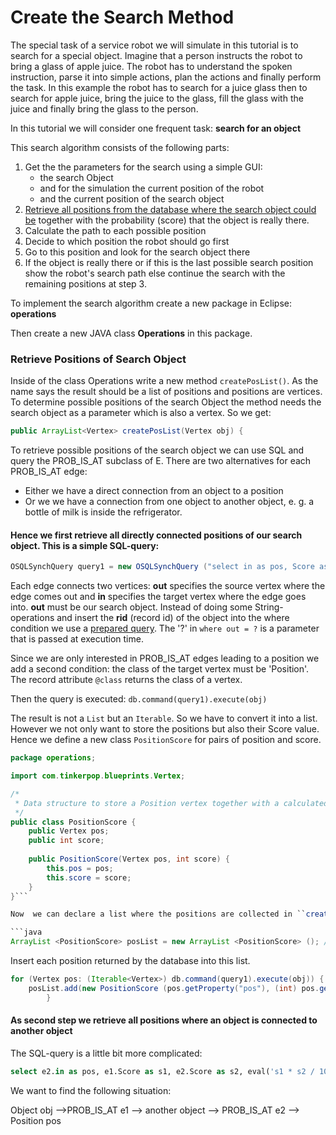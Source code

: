 # Create the Search Method

The special task of a service robot we will simulate in this tutorial is to search for a special object. Imagine that a person instructs the robot to bring a glass of apple juice. The robot has to understand the spoken instruction, parse it into simple actions, plan the actions and finally perform the task. In this example the robot has to search for a juice glass then to search for apple juice, bring the juice to the glass, fill the glass with the juice and finally bring the glass to the person.

In this tutorial we will consider one frequent task: **search for an object**

This search algorithm consists of the following parts:

1. Get the the parameters for the search using a simple GUI: 
    * the search Object
    * and for the simulation the current position of the robot
    * and the current position of the search object
1. [Retrieve all positions from the database where the search object could be](create_the_search_method.md#retrieve-positions-of-search-object) together with the probability (score) that the object is really there.
1. Calculate the path to each possible position
1. Decide to which position the robot should go first
1. Go to this position and look for the search object there
1. If the object is really there or if this is the last possible search position show the robot's search path
else continue the search with the remaining positions at step 3.

To implement the search algorithm create a new package in Eclipse: **operations**

Then create a new JAVA class **Operations** in this package.

### Retrieve Positions of Search Object

Inside of the class Operations write a new method ``createPosList()``. As the name says the result should be a list of positions and positions are vertices. To determine possible positions of the search Object the method needs the search object as a parameter which is also a vertex. So we get:

```java
public ArrayList<Vertex> createPosList(Vertex obj) {
```

To retrieve possible positions of the search object we can use SQL and query the PROB_IS_AT subclass of E. There are two alternatives for each PROB_IS_AT edge:

* Either we have a direct connection from an object to a position
* Or we we have a connection from one object to another object, e. g. a bottle of milk is inside the refrigerator.

#### Hence we first retrieve all directly connected positions of our search object. This is a simple SQL-query:
```java
OSQLSynchQuery query1 = new OSQLSynchQuery ("select in as pos, Score as combiScore from PROB_IS_AT where out = ? and in.@class = 'Position'");

```
Each edge connects two vertices: **out** specifies the source vertex where the edge comes out and **in** specifies the target vertex where the edge goes into. **out** must be our search object. Instead of doing some String-operations and insert the **rid** (record id) of the object into the where condition we use a [prepared query](http://orientdb.com/docs/last/Document-Database.html#prepared-query). The '?' in ``where out = ?`` is a parameter that is passed at execution time.

Since we are only interested in PROB_IS_AT edges leading to a position we add a second condition: the class of the target vertex must be 'Position'. The record attribute ``@class`` returns the class of a vertex.

Then the query is executed: ``db.command(query1).execute(obj)``

The result is not a ``List`` but an ``Iterable``. So we have to convert it into a list. However we not only want to store the positions but also their Score value. Hence we define a new class ``PositionScore`` for pairs of position and score.

```java
package operations;

import com.tinkerpop.blueprints.Vertex;

/*
 * Data structure to store a Position vertex together with a calculated score
 */
public class PositionScore {
	public Vertex pos;
	public int score;
	
	public PositionScore(Vertex pos, int score) {
		this.pos = pos;
		this.score = score;
	}
}```

Now  we can declare a list where the positions are collected in ``createPosList()``.

```java
ArrayList <PositionScore> posList = new ArrayList <PositionScore> (); //Result list
```

Insert each position returned by the database into this list.

```java
for (Vertex pos: (Iterable<Vertex>) db.command(query1).execute(obj)) {
	posList.add(new PositionScore (pos.getProperty("pos"), (int) pos.getProperty("combiScore")));
		}
```
#### As second step we retrieve all positions where an object is connected to another object

The SQL-query is a little bit more complicated:

```sql
select e2.in as pos, e1.Score as s1, e2.Score as s2, eval('s1 * s2 / 10') as combiScore from (select @rid as e1, in.outE('PROB_IS_AT') as e2 from PROB_IS_AT where out = ? and in.@class = 'Object' unwind e2)
```

We want to find the following situation:

Object obj -->PROB_IS_AT e1 --> another object --> PROB_IS_AT e2 --> Position pos